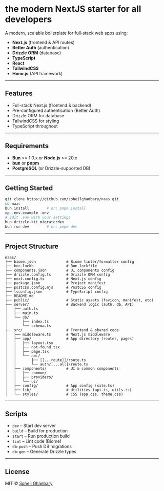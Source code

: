 # the modern NextJS starter for all developers

A modern, scalable boilerplate for full-stack web apps using:

- **Next.js** (frontend & API routes)
- **Better Auth** (authentication)
- **Drizzle ORM** (database)
- **TypeScript**
- **React**
- **TailwindCSS**
- **Hono.js** (API framework)

---

## Features

- Full-stack Next.js (frontend & backend)
- Pre-configured authentication (Better Auth)
- Drizzle ORM for database
- TailwindCSS for styling
- TypeScript throughout

---

## Requirements

- **Bun** >= 1.0.x or **Node.js** >= 20.x
- **bun** or **pnpm**
- **PostgreSQL** (or Drizzle-supported DB)

---

## Getting Started

```bash
git clone https://github.com/soheilghanbary/naas.git
cd naas
bun install        # or: pnpm install
cp .env.example .env
# Edit .env with your settings
bun drizzle-kit migrate:dev
bun run dev        # or: pnpm dev
```

---

## Project Structure

```
naas/
├── biome.json              # Biome linter/formatter config
├── bun.lockb               # Bun lockfile
├── components.json         # UI components config
├── drizzle.config.ts       # Drizzle ORM config
├── next.config.ts          # Next.js config
├── package.json            # Project manifest
├── postcss.config.mjs      # PostCSS config
├── tsconfig.json           # TypeScript config
├── README.md
├── public/                 # Static assets (favicon, manifest, etc)
├── server/                 # Backend logic (auth, db, API)
│   ├── auth.ts
│   ├── main.ts
│   └── db/
│       ├── index.ts
│       └── schema.ts
├── src/                    # Frontend & shared code
│   ├── middleware.ts       # Next.js middleware
│   ├── app/                # App directory (routes, pages)
│   │   ├── layout.tsx
│   │   ├── not-found.tsx
│   │   ├── page.tsx
│   │   └── api/
│   │       ├── [[...route]]/route.ts
│   │       └── auth/[...all]/route.ts
│   ├── components/         # UI & common components
│   │   ├── common/
│   │   ├── providers/
│   │   └── ui/
│   ├── config/             # App config (site.ts)
│   ├── lib/                # Utilities (api.ts, utils.ts)
│   └── styles/             # CSS (app.css, theme.css)
```

---

## Scripts

- `dev` – Start dev server
- `build` – Build for production
- `start` – Run production build
- `lint` – Lint code (Biome)
- `db:push` – Push DB migrations
- `db:gen` – Generate Drizzle types

---

## License

MIT © [Soheil Ghanbary](https://github.com/soheilghanbary)

